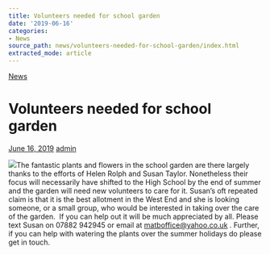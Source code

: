 ```yaml
---
title: Volunteers needed for school garden
date: '2019-06-16'
categories:
- News
source_path: news/volunteers-needed-for-school-garden/index.html
extracted_mode: article
---
```

[News](/news/)

# Volunteers needed for school garden

[June 16, 2019](/news/volunteers-needed-for-school-garden/) [admin](author/admin/)

[![](/assets/images/2019/06/2013-09-23-15-48-53-150x150.jpg)](/assets/images/2019/06/2013-09-23-15-48-53.jpg)The fantastic plants and flowers in the school garden are there largely thanks to the efforts of Helen Rolph and Susan Taylor. Nonetheless their focus will necessarily have shifted to the High School by the end of summer and the garden will need new volunteers to care for it. Susan’s oft repeated claim is that it is the best allotment in the West End and she is looking someone, or a small group, who would be interested in taking over the care of the garden.&nbsp; If you can help out it will be much appreciated by all. Please text Susan on 07882 942945 or email at&nbsp;[matboffice@yahoo.co.uk](mailto:matboffice@yahoo.co.uk)&nbsp;. Further, if you can help with watering the plants over the summer holidays do please get in touch.
